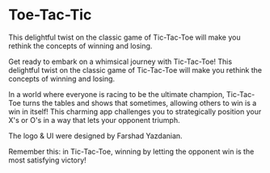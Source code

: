 # Toe-Tac-Tic

This delightful twist on the classic game of Tic-Tac-Toe will make you rethink the concepts of winning and losing.

Get ready to embark on a whimsical journey with Tic-Tac-Toe! This delightful twist on the classic game of Tic-Tac-Toe will make you rethink the concepts of winning and losing.

In a world where everyone is racing to be the ultimate champion, Tic-Tac-Toe turns the tables and shows that sometimes, allowing others to win is a win in itself! This charming app challenges you to strategically position your X's or O's in a way that lets your opponent triumph.

The logo & UI were designed by Farshad Yazdanian.

Remember this: in Tic-Tac-Toe, winning by letting the opponent win is the most satisfying victory!
